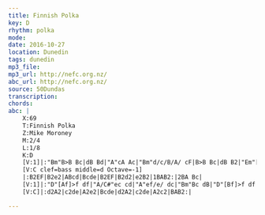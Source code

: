 ```yaml
---
title: Finnish Polka
key: D
rhythm: polka 
mode:
date: 2016-10-27
location: Dunedin
tags: dunedin
mp3_file:
mp3_url: http://nefc.org.nz/
abc_url: http://nefc.org.nz/
source: 50Dundas
transcription:
chords: 
abc: |
    X:69
    T:Finnish Polka
    Z:Mike Moroney
    M:2/4
    L:1/8
    K:D
    [V:1]|:"Bm"B>B Bc|dB Bd|"A"cA Ac|"Bm"d/c/B/A/ cF|B>B Bc|dB B2|"Em"[Be]2dc|1"Bm"BAB2:|2"Bm"Bc de|
    [V:C clef=bass middle=d Octave=-1]
    |:B2EF|B2e2|ABcd|Bcde|B2EF|B2d2|e2B2|1BAB2:|2BA Bc|
    [V:1]|:"D"[Af]>f df|"A/C#"ec cd|"A"ef/e/ dc|"Bm"Bc dB|"D"[Bf]>f df|"A/C#"ec cd|"A"ef/e/ dc|"Bm"BAB2:|
    [V:C]|:d2A2|c2de|A2e2|Bcde|d2A2|c2de|A2c2|BAB2:|

---
```

